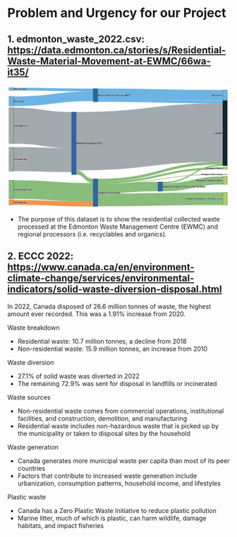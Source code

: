 # Problem and Urgency for our Project

## 1. edmonton_waste_2022.csv: https://data.edmonton.ca/stories/s/Residential-Waste-Material-Movement-at-EWMC/66wa-it35/
![alt text](yeg_waste_map.png "Title")
- The purpose of this dataset is to show the residential collected waste processed at the Edmonton Waste Management Centre (EWMC) and regional processors (i.e. recyclables and organics).


## 2. ECCC 2022: https://www.canada.ca/en/environment-climate-change/services/environmental-indicators/solid-waste-diversion-disposal.html

In 2022, Canada disposed of 26.6 million tonnes of waste, the highest amount ever recorded. This was a 1.91% increase from 2020. 

Waste breakdown 
- Residential waste: 10.7 million tonnes, a decline from 2018
- Non-residential waste: 15.9 million tonnes, an increase from 2010

Waste diversion 
- 27.1% of solid waste was diverted in 2022
- The remaining 72.9% was sent for disposal in landfills or incinerated

Waste sources 
- Non-residential waste comes from commercial operations, institutional facilities, and construction, demolition, and manufacturing
- Residential waste includes non-hazardous waste that is picked up by the municipality or taken to disposal sites by the household

Waste generation 
- Canada generates more municipal waste per capita than most of its peer countries
- Factors that contribute to increased waste generation include urbanization, consumption patterns, household income, and lifestyles

Plastic waste
- Canada has a Zero Plastic Waste Initiative to reduce plastic pollution 
- Marine litter, much of which is plastic, can harm wildlife, damage habitats, and impact fisheries 